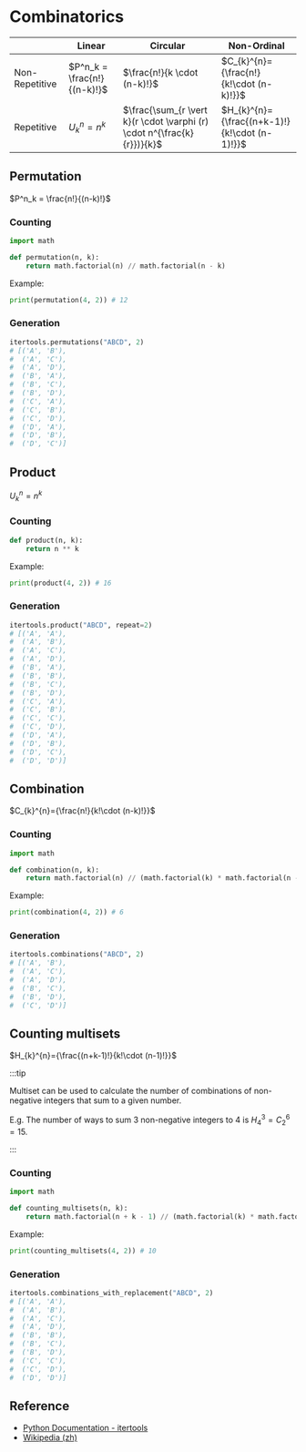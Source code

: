 # Combinatorics

|                | Linear                      | Circular                                                                | Non-Ordinal                                   |
| -------------- | --------------------------- | ----------------------------------------------------------------------- | --------------------------------------------- |
| Non-Repetitive | $P^n_k = \frac{n!}{(n-k)!}$ | $\frac{n!}{k \cdot (n-k)!}$                                             | $C_{k}^{n}={\frac{n!}{k!\cdot (n-k)!}}$       |
| Repetitive     | $U^n_k = n^k$               | $\frac{\sum_{r \vert k}(r \cdot \varphi (r) \cdot n^{\frac{k}{r}})}{k}$ | $H_{k}^{n}={\frac{(n+k-1)!}{k!\cdot (n-1)!}}$ |

## Permutation

$P^n_k = \frac{n!}{(n-k)!}$

### Counting

```python
import math

def permutation(n, k):
    return math.factorial(n) // math.factorial(n - k)
```

Example:

```python
print(permutation(4, 2)) # 12
```

### Generation

```python
itertools.permutations("ABCD", 2)
# [('A', 'B'),
#  ('A', 'C'),
#  ('A', 'D'),
#  ('B', 'A'),
#  ('B', 'C'),
#  ('B', 'D'),
#  ('C', 'A'),
#  ('C', 'B'),
#  ('C', 'D'),
#  ('D', 'A'),
#  ('D', 'B'),
#  ('D', 'C')]
```

## Product

$U^n_k = n^k$

### Counting

```python
def product(n, k):
    return n ** k
```

Example:

```python
print(product(4, 2)) # 16
```

### Generation

```python
itertools.product("ABCD", repeat=2)
# [('A', 'A'),
#  ('A', 'B'),
#  ('A', 'C'),
#  ('A', 'D'),
#  ('B', 'A'),
#  ('B', 'B'),
#  ('B', 'C'),
#  ('B', 'D'),
#  ('C', 'A'),
#  ('C', 'B'),
#  ('C', 'C'),
#  ('C', 'D'),
#  ('D', 'A'),
#  ('D', 'B'),
#  ('D', 'C'),
#  ('D', 'D')]
```

## Combination

$C_{k}^{n}={\frac{n!}{k!\cdot (n-k)!}}$

### Counting

```python
import math

def combination(n, k):
    return math.factorial(n) // (math.factorial(k) * math.factorial(n - k))
```

Example:

```python
print(combination(4, 2)) # 6
```

### Generation

```python
itertools.combinations("ABCD", 2)
# [('A', 'B'),
#  ('A', 'C'),
#  ('A', 'D'),
#  ('B', 'C'),
#  ('B', 'D'),
#  ('C', 'D')]
```

## Counting multisets

$H_{k}^{n}={\frac{(n+k-1)!}{k!\cdot (n-1)!}}$

:::tip

Multiset can be used to calculate the number of combinations of non-negative integers that sum to a given number.

E.g. The number of ways to sum 3 non-negative integers to 4 is $H^3_4 = C^6_2 = 15$.

:::

### Counting

```python
import math

def counting_multisets(n, k):
    return math.factorial(n + k - 1) // (math.factorial(k) * math.factorial(n - 1))
```

Example:

```python
print(counting_multisets(4, 2)) # 10
```

### Generation

```python
itertools.combinations_with_replacement("ABCD", 2)
# [('A', 'A'),
#  ('A', 'B'),
#  ('A', 'C'),
#  ('A', 'D'),
#  ('B', 'B'),
#  ('B', 'C'),
#  ('B', 'D'),
#  ('C', 'C'),
#  ('C', 'D'),
#  ('D', 'D')]
```

## Reference

- [Python Documentation - itertools](https://docs.python.org/3/library/itertools.html)
- [Wikipedia (zh)](https://zh.wikipedia.org/wiki/%E7%BB%84%E5%90%88%E6%95%B0%E5%AD%A6#%E6%80%BB%E7%BB%93)
